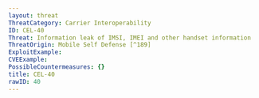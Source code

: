 ```yaml
---
layout: threat
ThreatCategory: Carrier Interoperability
ID: CEL-40
Threat: Information leak of IMSI, IMEI and other handset information
ThreatOrigin: Mobile Self Defense [^189]
ExploitExample:
CVEExample:
PossibleCountermeasures: {}
title: CEL-40
rawID: 40
---
```

